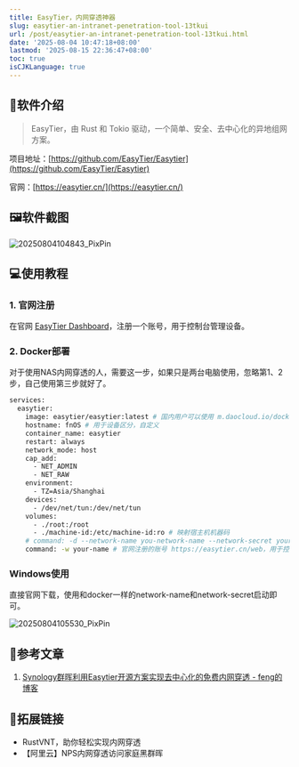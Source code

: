 ```yaml
---
title: EasyTier，内网穿透神器
slug: easytier-an-intranet-penetration-tool-13tkui
url: /post/easytier-an-intranet-penetration-tool-13tkui.html
date: '2025-08-04 10:47:18+08:00'
lastmod: '2025-08-15 22:36:47+08:00'
toc: true
isCJKLanguage: true
---
```






## 📢软件介绍

> EasyTier，由 Rust 和 Tokio 驱动，一个简单、安全、去中心化的异地组网方案。

项目地址：[https://github.com/EasyTier/Easytier](https://github.com/EasyTier/Easytier)

官网：[https://easytier.cn/](https://easytier.cn/)​

## 🖼软件截图

![20250804104843_PixPin](/images/2025/20250804104843_PixPin-20250804104847-ydz5nc5.webp)​

## 💻使用教程

### 1. 官网注册

在官网 [EasyTier Dashboard](https://easytier.cn/web#/auth)，注册一个账号，用于控制台管理设备。

### 2. Docker部署

对于使用NAS内网穿透的人，需要这一步，如果只是两台电脑使用，忽略第1、2步，自己使用第三步就好了。

```bash
services:
  easytier:
    image: easytier/easytier:latest # 国内用户可以使用 m.daocloud.io/docker.io/easytier/easytier:latest
    hostname: fnOS # 用于设备区分，自定义
    container_name: easytier
    restart: always
    network_mode: host
    cap_add:
      - NET_ADMIN
      - NET_RAW
    environment:
      - TZ=Asia/Shanghai
    devices:
      - /dev/net/tun:/dev/net/tun
    volumes:
      - ./root:/root
      - ./machine-id:/etc/machine-id:ro # 映射宿主机机器码
    # command: -d --network-name you-network-name --network-secret your-sercet -p tcp://public.easytier.cn:11010 -n 192.168.3.0/24
    command: -w your-name # 官网注册的账号 https://easytier.cn/web，用于控制台管理设备

```

### Windows使用

直接官网下载，使用和docker一样的network-name和network-secret启动即可。

![20250804105530_PixPin](assets/20250804105530_PixPin-20250804105538-owcgosu.webp)​

## 📒参考文章

1. [Synology群晖利用Easytier开源方案实现去中心化的免费内网穿透 - feng的博客](https://blog.swihp.cn/?id=1424)

## 🔗拓展链接

- RustVNT，助你轻松实现内网穿透
- 【阿里云】NPS内网穿透访问家庭黑群晖

‍
